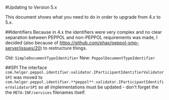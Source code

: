 #Updating to Version 5.x

This document shows what you need to do in order to upgrade from 4.x to 5.x.

##Identifiers
Because in 4.x the identifiers were very complex and no clear separation between PEPPOL and non-PEPPOL requirements was made, I decided (also because of https://github.com/phax/peppol-smp-server/issues/20) to restructure things.

Old: `SimpleDocumentTypeIdentifier`
New: `PeppolDocumentTypeIdentifier`

##SPI
The interface `com.helger.peppol.identifier.validator.IParticipantIdentifierValidatorSPI` was moved to `com.helger.peppol.identifier.**peppol**.validator.IParticipantIdentifierValidatorSPI` so all implementations must be updated - don't forget the the `META-INF/services` filenames itself.
